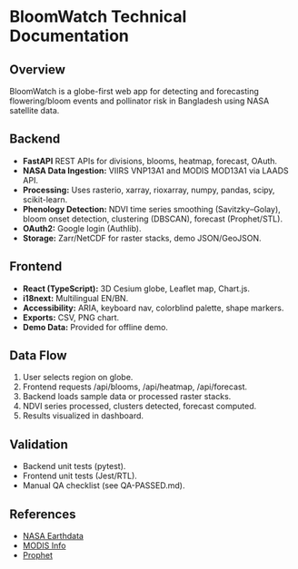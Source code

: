 # BloomWatch Technical Documentation

## Overview

BloomWatch is a globe-first web app for detecting and forecasting flowering/bloom events and pollinator risk in Bangladesh using NASA satellite data.

## Backend

- **FastAPI** REST APIs for divisions, blooms, heatmap, forecast, OAuth.
- **NASA Data Ingestion:** VIIRS VNP13A1 and MODIS MOD13A1 via LAADS API.
- **Processing:** Uses rasterio, xarray, rioxarray, numpy, pandas, scipy, scikit-learn.
- **Phenology Detection:** NDVI time series smoothing (Savitzky–Golay), bloom onset detection, clustering (DBSCAN), forecast (Prophet/STL).
- **OAuth2:** Google login (Authlib).
- **Storage:** Zarr/NetCDF for raster stacks, demo JSON/GeoJSON.

## Frontend

- **React (TypeScript):** 3D Cesium globe, Leaflet map, Chart.js.
- **i18next:** Multilingual EN/BN.
- **Accessibility:** ARIA, keyboard nav, colorblind palette, shape markers.
- **Exports:** CSV, PNG chart.
- **Demo Data:** Provided for offline demo.

## Data Flow

1. User selects region on globe.
2. Frontend requests /api/blooms, /api/heatmap, /api/forecast.
3. Backend loads sample data or processed raster stacks.
4. NDVI series processed, clusters detected, forecast computed.
5. Results visualized in dashboard.

## Validation

- Backend unit tests (pytest).
- Frontend unit tests (Jest/RTL).
- Manual QA checklist (see QA-PASSED.md).

## References

- [NASA Earthdata](https://earthdata.nasa.gov/)
- [MODIS Info](https://modis.gsfc.nasa.gov/)
- [Prophet](https://facebook.github.io/prophet/)